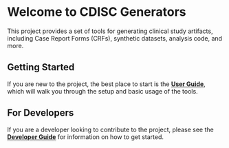 # Welcome to CDISC Generators

This project provides a set of tools for generating clinical study artifacts, including Case Report Forms (CRFs), synthetic datasets, analysis code, and more.

## Getting Started

If you are new to the project, the best place to start is the **[User Guide](user_guide/quickstart.md)**, which will walk you through the setup and basic usage of the tools.

## For Developers

If you are a developer looking to contribute to the project, please see the **[Developer Guide](developer_guide/contributing.md)** for information on how to get started.
